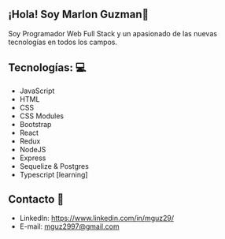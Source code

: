 
## ¡Hola! Soy Marlon Guzman👋
Soy Programador Web Full Stack y un apasionado de las nuevas tecnologías en todos los campos. 

## Tecnologías: 💻
* JavaScript
* HTML
* CSS
* CSS Modules
* Bootstrap
* React
* Redux
* NodeJS 
* Express
* Sequelize & Postgres
* Typescript [learning]

## Contacto 📩
* LinkedIn: https://www.linkedin.com/in/mguz29/
* E-mail: mguz2997@gmail.com

<!--
**mguz29/Mguz29** is a ✨ _special_ ✨ repository because its `README.md` (this file) appears on your GitHub profile.

Here are some ideas to get you started:

- 🔭 I’m currently working on ...
- 🌱 I’m currently learning ...
- 👯 I’m looking to collaborate on ...
- 🤔 I’m looking for help with ...
- 💬 Ask me about ...
- 📫 How to reach me: ...
- 😄 Pronouns: ...
- ⚡ Fun fact: ...
* Tailwind [learning]
-->
